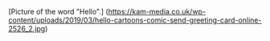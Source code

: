 [Picture of the word "Hello".] (https://kam-media.co.uk/wp-content/uploads/2019/03/hello-cartoons-comic-send-greeting-card-online-2526_2.jpg)

